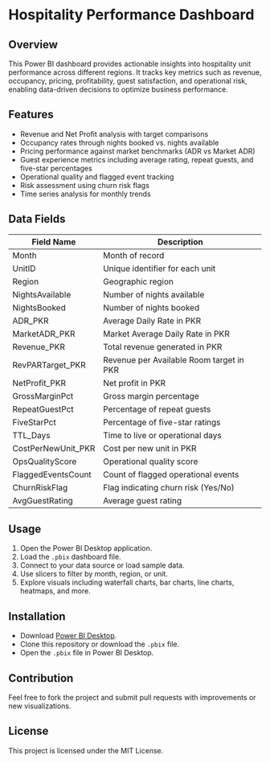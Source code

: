 
# Hospitality Performance Dashboard

## Overview
This Power BI dashboard provides actionable insights into hospitality unit performance across different regions. It tracks key metrics such as revenue, occupancy, pricing, profitability, guest satisfaction, and operational risk, enabling data-driven decisions to optimize business performance.

## Features
- Revenue and Net Profit analysis with target comparisons
- Occupancy rates through nights booked vs. nights available
- Pricing performance against market benchmarks (ADR vs Market ADR)
- Guest experience metrics including average rating, repeat guests, and five-star percentages
- Operational quality and flagged event tracking
- Risk assessment using churn risk flags
- Time series analysis for monthly trends

## Data Fields
| Field Name          | Description                                    |
|---------------------|------------------------------------------------|
| Month               | Month of record                                |
| UnitID              | Unique identifier for each unit                |
| Region              | Geographic region                              |
| NightsAvailable     | Number of nights available                      |
| NightsBooked       | Number of nights booked                         |
| ADR_PKR            | Average Daily Rate in PKR                        |
| MarketADR_PKR      | Market Average Daily Rate in PKR                 |
| Revenue_PKR        | Total revenue generated in PKR                   |
| RevPARTarget_PKR   | Revenue per Available Room target in PKR        |
| NetProfit_PKR      | Net profit in PKR                                |
| GrossMarginPct     | Gross margin percentage                          |
| RepeatGuestPct     | Percentage of repeat guests                       |
| FiveStarPct        | Percentage of five-star ratings                   |
| TTL_Days           | Time to live or operational days                  |
| CostPerNewUnit_PKR | Cost per new unit in PKR                           |
| OpsQualityScore    | Operational quality score                          |
| FlaggedEventsCount | Count of flagged operational events                |
| ChurnRiskFlag      | Flag indicating churn risk (Yes/No)                |
| AvgGuestRating     | Average guest rating                               |

## Usage
1. Open the Power BI Desktop application.
2. Load the `.pbix` dashboard file.
3. Connect to your data source or load sample data.
4. Use slicers to filter by month, region, or unit.
5. Explore visuals including waterfall charts, bar charts, line charts, heatmaps, and more.

## Installation
- Download [Power BI Desktop](https://powerbi.microsoft.com/desktop/).
- Clone this repository or download the `.pbix` file.
- Open the `.pbix` file in Power BI Desktop.

## Contribution
Feel free to fork the project and submit pull requests with improvements or new visualizations.

## License
This project is licensed under the MIT License.

